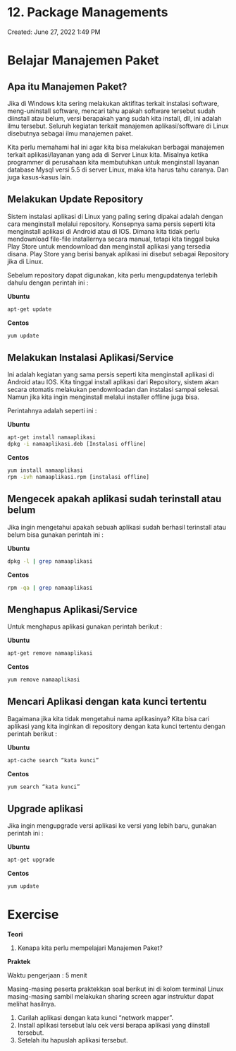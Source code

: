 # 12. Package Managements

Created: June 27, 2022 1:49 PM

# **Belajar Manajemen Paket**

## **Apa itu Manajemen Paket?**

Jika di Windows kita sering melakukan aktifitas terkait instalasi software, meng-uninstall software, mencari tahu apakah software tersebut sudah diinstall atau belum, versi berapakah yang sudah kita install, dll, ini adalah ilmu tersebut. Seluruh kegiatan terkait manajemen aplikasi/software di Linux disebutnya sebagai ilmu manajemen paket.

Kita perlu memahami hal ini agar kita bisa melakukan berbagai manajemen terkait aplikasi/layanan yang ada di Server Linux kita. Misalnya ketika programmer di perusahaan kita membutuhkan untuk menginstall layanan database Mysql versi 5.5 di server Linux, maka kita harus tahu caranya. Dan juga kasus-kasus lain.

## **Melakukan Update Repository**

Sistem instalasi aplikasi di Linux yang paling sering dipakai adalah dengan cara menginstall melalui repository. Konsepnya sama persis seperti kita menginstall aplikasi di Android atau di IOS. Dimana kita tidak perlu mendownload file-file installernya secara manual, tetapi kita tinggal buka Play Store untuk mendownload dan menginstall aplikasi yang tersedia disana. Play Store yang berisi banyak aplikasi ini disebut sebagai Repository jika di Linux.

Sebelum repository dapat digunakan, kita perlu mengupdatenya terlebih dahulu dengan perintah ini :

**Ubuntu**

```bash
apt-get update
```

**Centos**

```bash
yum update
```

## **Melakukan Instalasi Aplikasi/Service**

Ini adalah kegiatan yang sama persis seperti kita menginstall aplikasi di Android atau IOS. Kita tinggal install aplikasi dari Repository, sistem akan secara otomatis melakukan pendownloadan dan instalasi sampai selesai. Namun jika kita ingin menginstall melalui installer offline juga bisa.

Perintahnya adalah seperti ini :

**Ubuntu**

```bash
apt-get install namaaplikasi
dpkg -i namaaplikasi.deb [Instalasi offline]
```

**Centos**

```bash
yum install namaaplikasi
rpm -ivh namaaplikasi.rpm [instalasi offline]
```

## **Mengecek apakah aplikasi sudah terinstall atau belum**

Jika ingin mengetahui apakah sebuah aplikasi sudah berhasil terinstall atau belum bisa gunakan perintah ini :

**Ubuntu**

```bash
dpkg -l | grep namaaplikasi
```

**Centos**

```bash
rpm -qa | grep namaaplikasi
```

## **Menghapus Aplikasi/Service**

Untuk menghapus aplikasi gunakan perintah berikut :

**Ubuntu**

```bash
apt-get remove namaaplikasi
```

**Centos**

```bash
yum remove namaaplikasi
```

## **Mencari Aplikasi dengan kata kunci tertentu**

Bagaimana jika kita tidak mengetahui nama aplikasinya? Kita bisa cari aplikasi yang kita inginkan di repository dengan kata kunci tertentu dengan perintah berikut :

**Ubuntu**

```bash
apt-cache search “kata kunci”
```

**Centos**

```bash
yum search “kata kunci”
```

## **Upgrade aplikasi**

Jika ingin mengupgrade versi aplikasi ke versi yang lebih baru, gunakan perintah ini :

**Ubuntu**

```bash
apt-get upgrade
```

**Centos**

```bash
yum update
```

# **Exercise**

**Teori**

1. Kenapa kita perlu mempelajari Manajemen Paket?

**Praktek**

Waktu pengerjaan : 5 menit

Masing-masing peserta praktekkan soal berikut ini di kolom terminal Linux masing-masing sambil melakukan sharing screen agar instruktur dapat melihat hasilnya.

1. Carilah aplikasi dengan kata kunci “network mapper”.
2. Install aplikasi tersebut lalu cek versi berapa aplikasi yang diinstall tersebut.
3. Setelah itu hapuslah aplikasi tersebut.